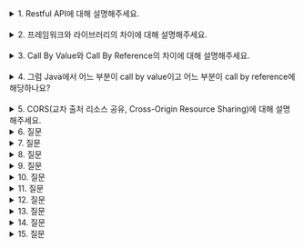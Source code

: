 <details>
<summary> 1. Restful API에 대해 설명해주세요. </summary>
<div markdown="1">       
    
    - Restful API는 HTTP 통신을 Rest 설계 규칙을 잘 지켜서 개발한 API를 Restful한 API라고 합니다.<br/>
    
    - 여기서 Rest 설계 규칙은 URI 정보의 자원만 표현해야 하며, 자원의 상태와 행위는 HTTP Method에 명시하는 것을 말합니다.
    
</div>
</details>

<br/>

<details>
<summary> 2. 프레임워크와 라이브러리의 차이에 대해 설명해주세요. </summary>
<div markdown="1">       
  
  - 이 둘의 차이점은 제어 흐름에 대한 주도권이 누구에게, 어디에 있는가에 있습니다.<br/><br/>
  
  - 프레임워크는 전체적인 흐름을 쥐고 있고, 개발자는 그 안에서 라이브러리에 대한 흐름을 쥐고 있습니다.
  - 여기서 개발자의 제어권을 프레임워크에게 넘김으로써 신경써야 할 것을 줄일 수 있는데, 이를 제어의 역전이라고 합니다.<br/><br/>

  - 프레임워크는 집, 라이브러리는 가구
    
      ### [면접]<br/>
        프레임워크와 라이브러리의 차이점은 제어흐름이 어디에 있냐는 것입니다.
        프레임워크는 제어흐름을 자체적으로 가지고 있어 프레임워크가 짜놓은 틀 안에서 코드가 수동적으로 작동하고,
        라이브러리는 개발자가 흐름을 가져 자신이 원하는 기능을 구현할 때 가져다가 사용하는 것을 말합니다.
</div>
</details>

<br/>

<details>
<summary> 3. Call By Value와 Call By Reference의 차이에 대해 설명해주세요. </summary>
<div markdown="1">       
  <br/>
  
    - <b>Call By Value(값에 의한 호출)</b>는 인자로 받은 값을 복사하여 처리하는 방식입니다.
    - 값을 복사하여 처리하기 때문에 원래의 값이 보존된다는 장점이 있지만, 복사하기 때문에 메모리의 사용량이 증가하게 됩니다.
  <br/>
  
    - <b>Call By Reference(참조에 의한 호출)</b>은 인자로 받은 값의 주소를 참조하여 직접 저장해 값에 영향을 주는 방식입니다.
    - 복사하지 않고 직접 참조하기에 빠르다는 장점이 있지만, 직접 참조를 하기에 원래의 값이 영향을 받게 됩니다.
    
</div>
</details>

<br/>

<details>
<summary> 4. 그럼 Java에서 어느 부분이 call by value이고 어느 부분이 call by reference에 해당하나요? </summary>
<div markdown="1">       

    - Java는 기본적으로 모든 전달 방식이 Call By Value입니다.
    - 참조형의 경우 객체의 '주소값'을 매개변수로 전달하니 call by reference가 아니냐는 의문을 가질 수 있지만,
    - 정확하게 말하면 '주소값'이 아니라, '주소를 가리키는 참조값'입니다.
    - 또한, 주소값 자체를 '복사 없이' 인자로 전달하는 게 아니라 자기 자신이 갖고 있는 값을 복사해서 전달합니다.
    - 결국 기본형 변수나 참조형 변수 모두 자기 자신이 갖고 있는 값을 복사해서 전달하기 때문에 Call by value입니다.
  
</div>
</details>

<br/>

<details>
<summary> 5.  CORS(교차 출처 리소스 공유, Cross-Origin Resource Sharing)에 대해 설명해주세요. </summary>
<div markdown="1">       
    <br/>
  
      CORS는 교차 출처 리소스 공유 정책(Cross Origin Resource Sharing)으로,
      브라우저에서 다른 출처의 리소스를 안전하게 사용할 수 있도록 해주는 방법입니다.
      
      브라우저는 origin, 서버는 access-control-allow-origin 헤더를 통해 사용할 수 있습니다.
      
      Origin은 프로덕트(http, https)와 호스트(사이트 도메인)와 Post(포트번호)가 모두 합쳐진 URL을 의미합니다.
      
      같은 프로토콜, 호스트, 포트를 사용한다면 뒤에 다른 요소들은 다르더라도 같은 출처로 인정되지만
      하나라도 다를 경우, 부라우저는 동일 출처 정책상(SOP) 차단하게 됩니다.

      개발을 하다보면 기능상 어쩔 수 없이 다른 출처의 API와 상호작용을 해야하는 케이스가 있는데
      이와 같은 예외사항을 두기 위해 CORS 정책을 통해 허용하는 리소스를 한해 다른 출처를 허용합니다.

      SOP는 동일 출처 정책, 다른 origin에서 리소스를 가지고 오거나 보내는 상호작용을 제한하는 보안 방식입니다.
  
</div>
</details>

<details>
<summary> 6. 질문 </summary>
<div markdown="1">       
  내용
</div>
</details>

<details>
<summary> 7. 질문 </summary>
<div markdown="1">       
  내용
</div>
</details>

<details>
<summary> 8. 질문 </summary>
<div markdown="1">       
  내용
</div>
</details>

<details>
<summary> 9. 질문 </summary>
<div markdown="1">       
  내용
</div>
</details>

<details>
<summary> 10. 질문 </summary>
<div markdown="1">       
  내용
</div>
</details>

<details>
<summary> 11. 질문 </summary>
<div markdown="1">       
  내용
</div>
</details>

<details>
<summary> 12. 질문 </summary>
<div markdown="1">       
  내용
</div>
</details>

<details>
<summary> 13. 질문 </summary>
<div markdown="1">       
  내용
</div>
</details>

<details>
<summary> 14. 질문 </summary>
<div markdown="1">       
  내용
</div>
</details>

<details>
<summary> 15. 질문 </summary>
<div markdown="1">       
  내용
</div>
</details>

